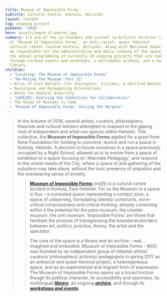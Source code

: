 ```yaml
---
title: Museum of Impossible Forms
subtitle: Cultural Centre, Kontula, Helsinki
layout: content
tag: ongoing project
pubdate: "2016"
hero: assets/img/m-if-poster.jpg
summary: I’m one of the co-founders and current co-Artistic Director (2018-2020)
  of ‘Museum of Impossible Forms’, an anti-racist, queer feminist
  cultural-center located Kontula, Helsinki. Along with Marianne Savallampi, I
  am responsible for the administrative and daily running of the space, oversee
  the annual programming of currently 20 ongoing projects that are realised
  through curated events and workshops, a multimedia archive, and a multilingual
  library.
children:
  - "Locating: The Museum of Impossible Forms"
  - "Re-Musing the Museum: Part II"
  - Atlas of Lost Beliefs (for Insurgents, Citizens, & Untitled Bodies)
  - Resistance and Reimagining Alternatives
  - Notes for Radical Diversity
  - "SAFE{R}: Evolving the Conditions for Collaboration"
  - The Shape of Museums to Come
  - "Museum of Impossible Forms: Voicing the Margins"
---
```

> In the Autumn of 2016, several artists, curators, philosophers, theorists and cultural workers attempted to respond to the gaping void of Independent and artist-run spaces within Helsinki. This collective, the **[](https://museumofimpossibleforms.org/)Museum of Impossible Forms** applied for a grant from Kone Foundation for funding to conceive, launch and run a space in Kontula, Helsinki. A decision to house ourselves in a space previously occupied by a Night School, allowed us to to evolve from a space of exhibition to a space focusing on 'Alternate Pedagogy', and respond to the unmet needs of the City, where a space of and gathering of the subaltern may take place, without the toxic presence of prejudice and the overbearing sense of anxiety.
>
> > **[Museum of Impossible Forms](https://museumofimpossibleforms.org/)**  (m{*if*}) is a cultural centre located in Kontula, East-Helsinki. For us the Museum is a space in flux – a contested space representing a contact zone, a space of unlearning, formulating identity constructs, norm-critical consciousness and critical thinking, already containing within it the potential for the *para museum*, the *counter museum*, the *anti museum*. ‘Impossible Forms’ are those that facilitate the process of transgressing the boundaries/borders between art, politics, practice, theory, the artist and the spectator.
> >
> > The core of the space is a library and an archive – real, imagined and embodied. Museum of Impossible Forms - M{if} was founded by an independent group of Helsinki artists/ curators/ philosophers/ activists/ pedagogists in spring 2017 as an antiracist and queer-feminist project, a heterogeneous space, and as an experimental and migrant form of expression. The Museum of Impossible Forms opens up a broad horizon though its political character, its accessibility and openness, its multilingual ***[library](https://museumofimpossibleforms.org/library)***, an ongoing ***[archive](https://museumofimpossibleforms.org/archives)***, and through its ***[workshops and events](https://museumofimpossibleforms.org/events)***.